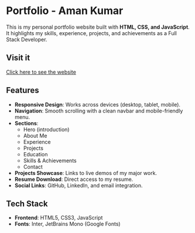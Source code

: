 # Portfolio - Aman Kumar

This is my personal portfolio website built with **HTML, CSS, and JavaScript**.  
It highlights my skills, experience, projects, and achievements as a Full Stack Developer.

## Visit it

[Click here to see the website](https://buildsbyaman.vercel.app/)

## Features

- **Responsive Design**: Works across devices (desktop, tablet, mobile).
- **Navigation**: Smooth scrolling with a clean navbar and mobile-friendly menu.
- **Sections**:
  - Hero (introduction)
  - About Me
  - Experience
  - Projects
  - Education
  - Skills & Achievements
  - Contact
- **Projects Showcase**: Links to live demos of my major work.
- **Resume Download**: Direct access to my resume.
- **Social Links**: GitHub, LinkedIn, and email integration.

## Tech Stack

- **Frontend**: HTML5, CSS3, JavaScript
- **Fonts**: Inter, JetBrains Mono (Google Fonts)
